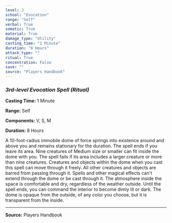 ```yaml
---
level: 3
school: "Evocation"
range: "Self"
verbal: True
somatic: True
material: True
damage_type: "Utility"
casting_time: "1 Minute"
duration: "8 Hours"
attack_type: ""
ritual: True
concentration: False
save: ""
source: "Players Handbook"
---
```


### *3rd-level Evocation Spell* *(Ritual)*

**Casting Time:** 1 Minute

**Range:** Self

**Components:** V, S, M

**Duration:** 8 Hours

A 10-foot-radius immobile dome of force springs into existence around and above you and remains stationary for the duration. The spell ends if you leave its area. Nine creatures of Medium size or smaller can fit inside the dome with you. The spell fails if its area includes a larger creature or more than nine creatures. Creatures and objects within the dome when you cast this spell can move through it freely. All other creatures and objects are barred from passing through it. Spells and other magical effects can't extend through the dome or be cast through it. The atmosphere inside the space is comfortable and dry, regardless of the weather outside. Until the spell ends, you can command the interior to become dimly lit or dark. The dome is opaque from the outside, of any color you choose, but it is transparent from the inside.

---
**Source:** Players Handbook

